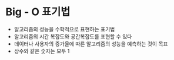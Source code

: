 # Big - O 표기법
- 알고리즘의 성능을 수학적으로 표현하는 표기법
- 알고리즘의 시간 복잡도와 공간복잡도를 표현할 수 있다
- 데이터나 사용자의 증가율에 따른 알고리즘의 성능을 예측하는 것이 목표
- 상수와 같은 숫자는 모두 1